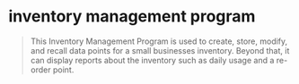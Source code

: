 # inventory management program
> This Inventory Management Program is used to create, store, modify, and recall data points for a small businesses inventory. Beyond that, it can display reports about the inventory such as daily usage and a re-order point.
